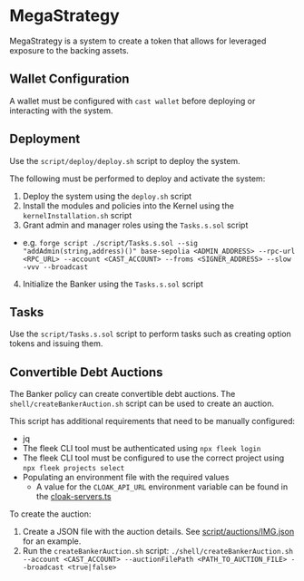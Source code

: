 # MegaStrategy

MegaStrategy is a system to create a token that allows for leveraged exposure to the backing assets.

## Wallet Configuration

A wallet must be configured with `cast wallet` before deploying or interacting with the system.

## Deployment

Use the `script/deploy/deploy.sh` script to deploy the system.

The following must be performed to deploy and activate the system:

1. Deploy the system using the `deploy.sh` script
2. Install the modules and policies into the Kernel using the `kernelInstallation.sh` script
3. Grant admin and manager roles using the `Tasks.s.sol` script

-   e.g. `forge script ./script/Tasks.s.sol --sig "addAdmin(string,address)()" base-sepolia <ADMIN_ADDRESS> --rpc-url <RPC_URL> --account <CAST_ACCOUNT> --froms <SIGNER_ADDRESS> --slow -vvv --broadcast`

4. Initialize the Banker using the `Tasks.s.sol` script

## Tasks

Use the `script/Tasks.s.sol` script to perform tasks such as creating option tokens and issuing them.

## Convertible Debt Auctions

The Banker policy can create convertible debt auctions. The `shell/createBankerAuction.sh` script can be used to create an auction.

This script has additional requirements that need to be manually configured:

-   jq
-   The fleek CLI tool must be authenticated using `npx fleek login`
-   The fleek CLI tool must be configured to use the correct project using `npx fleek projects select`
-   Populating an environment file with the required values
    -   A value for the `CLOAK_API_URL` environment variable can be found in the [cloak-servers.ts](https://github.com/Axis-Fi/ui-libs/blob/main/packages/env/src/cloak-servers.ts)

To create the auction:

1. Create a JSON file with the auction details. See [script/auctions/IMG.json](script/auctions/IMG.json) for an example.
2. Run the `createBankerAuction.sh` script: `./shell/createBankerAuction.sh --account <CAST_ACCOUNT> --auctionFilePath <PATH_TO_AUCTION_FILE> --broadcast <true|false>`
